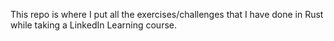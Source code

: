 This repo is where I put all the exercises/challenges that I have done in Rust while taking a LinkedIn Learning course.
